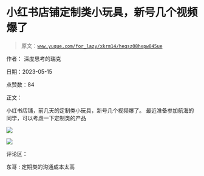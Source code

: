 # 小红书店铺定制类小玩具，新号几个视频爆了

> 原文：[`www.yuque.com/for_lazy/xkrm14/heqsz08hxpw845ue`](https://www.yuque.com/for_lazy/xkrm14/heqsz08hxpw845ue)

作者： 深度思考的瑞克

日期：2023-05-15

点赞数：84

正文：

小红书店铺，前几天的定制类小玩具，新号几个视频爆了。 最近准备参加航海的同学，可以考虑一下定制类的产品

![](img/603534b19515eceefdffdc0c28251d7e.png)

![](img/93c33b50e2f6af4f9d393117dd0592e0.png)

评论区：

东哥 : 定期类的沟通成本太高



